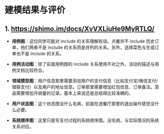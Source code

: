 # 建模结果与评价

## 1. https://shimo.im/docs/XvVXLiuHe9MyRTLQ/

+ **用例图**：这位同学可能对 include 的关系理解有误。点餐并不 include 历史订单，他们两者不是 include 的关系而是并列的关系。另外，选择菜色与生成订单也不是 include 的关系。

+ **用例活动图**：除了前面用例图的 include 关系使用不对之外，活动的描述与用例文档比较符合。

+ **领域模型图**：用户信息那里需要添加用户的支付信息（比如支付宝/微信支付/银联支付）以及用户的地址信息。订单那里需要增加红包信息、订单备注。菜品需要增加月销量的记录。基本上来说还是总结得比较准确的。

+ **用户状态图**：这个状态图没什么毛病，前面在选餐厅那里的退出操作感觉没什么必要。

+ **系统顺序图**：这里只是写支付过程的系统顺序图。没毛病，与实际情况的系统关系对应。
